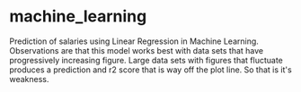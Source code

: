 # machine_learning
Prediction of salaries using Linear Regression in Machine Learning. Observations are that this model works best with data sets that have progressively increasing figure. Large data sets with figures that fluctuate produces a prediction and r2 score that is way off the plot line. So that is it's weakness.
